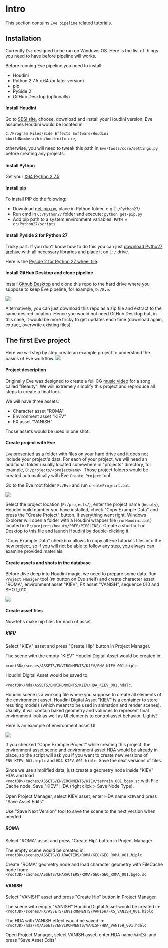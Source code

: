 # Intro
This section contains `Eve pipeline` related tutorials.

## Installation
Currently `Eve` designed to be run on Windows OS. Here is the list of things you need to have before pipeline will works.

Before running Eve pipeline you need to install:
- Houdini 
- Python 2.7.5 x 64 (or later version) 
- pip  
- PySide 2
- GitHub Desktop (optionally)

#### Install Houdini
Go to [SESI site](https://www.sidefx.com/products/compare/), choose, download and install your Houdini version. Eve assumes Houdini would be located in:

`C:/Program Files/Side Effects Software/Houdini <buildNumber>/bin/houdinifx.exe`,  

otherwise, you will need to tweak this path in `Eve/tools/core/settings.py` before creating any projects. 

#### Install Python
Get your [X64 Python 2.7.5](https://www.python.org/downloads/release/python-275/)

#### Install pip
To install PIP do the folowing:
* Download [get-pip.py](https://bootstrap.pypa.io/get-pip.py), place in Python folder, e.g `C:/Python27/` 
* Run cmd in `C:/Python27` folder and execute: `python get-pip.py`  
* Add pip path to a system environment variables: `PATH = c:/Python27/scripts`  

#### Install Pyside 2 for Python 27
Tricky part. If you don't know how to do this you can just [download Pytho27 archive](https://drive.google.com/file/d/1jC4x2-Dcf5saixe9Z5aBu-kIMMaGEmtJ/view?usp=sharing) with all necessary libraries and place it on  `C:/` drive. 

Here is the [Pyside 2 for Python 27 wheel file]().

#### Install GitHub Desktop and clone pipeline
Install [Github Desktop](https://electronjs.org/apps/github-desktop) and clone this repo to the hard drive where you suppose to keep Eve pipeline, for example, `D:/Eve`. 

[![](https://live.staticflickr.com/65535/48019681856_fd0a55facb_o.gif)](https://live.staticflickr.com/65535/48019681856_fd0a55facb_o.gif)

Alternatively, you can just download this repo as a zip file and extract to the same desired location. Hence you would not need GitHub Desktop but, in this case, it would be more tricky to get updates each time (download again, extract, overwrite existing files). 

 
## The first Eve project
Here we will step by step create an example project to understand the basics of Eve workflow. 
[![](https://live.staticflickr.com/65535/48087767582_928942e9c1_o.jpg)](https://live.staticflickr.com/65535/48087767582_928942e9c1_o.jpg)

#### Project description
Originally Eve was designed to create a full CG [music video](https://www.youtube.com/watch?v=NaXP6afe6R4) for a song called "Beauty". We will extremely simplify this project and reproduce all steps to create a final look. 

We will have three assets:
- Character asset "ROMA"
- Environment asset "KIEV"
- FX asset "VANISH"

Those assets would be used in one shot. 

#### Create project with Eve
`Eve` presented as a folder with files on your hard drive and it does not include your project's data. For each of your project, we will need an additional folder usually located somewhere in "projects" directory, for example, `D:/projects/<projectName>`. Those project folders would be created automatically with Eve `Create Project` tool.

Go to the Eve root folder `P:/Eve` and run `createProjecrt.bat`:

[![](https://live.staticflickr.com/65535/48019770601_10f9642217_o.gif)](https://live.staticflickr.com/65535/48019770601_10f9642217_o.gif)

Select the project location (`P:/projects/`), enter the project name (`beauty`), Houdini build number you have installed, check "Copy Example Data" and press the "Create Project" button. If everything went right, Windows Explorer will open a folder with a Houdini wrapper file (`runHoudini.bat`) located in `P:/projects/beauty/PREP/PIPELINE/`. Create a shortcut on Desktop to this file and launch Houdini by double-clicking it.

"Copy Example Data" checkbox allows to copy all Eve tutorials files into the new project, so if you will not be able to follow any step, you always can examine provided materials.

#### Create assets and shots in the database
Before dive deep into Houdini magic, we need to prepare some data. Run `Project Manager` tool (`PM` button on Eve shelf) and create character asset "ROMA", environment asset "KIEV", FX asset "VANISH", sequence 010 and SHOT_010.

[![](https://live.staticflickr.com/65535/48056687948_124c55d2fe_o.gif)](https://live.staticflickr.com/65535/48056687948_124c55d2fe_o.gif)

#### Create asset files
Now let's make hip files for each of asset.

##### KIEV
Select "KIEV" asset and press "Create Hip" button in Project Manager. 

The scene with the empty "KIEV" Houdini Digital Asset would be created in:

`<root3D>/scenes/ASSETS/ENVIRONMENTS/KIEV/ENV_KIEV_001.hiplc`. 

Houdini Digital Asset would be saved to:

`<root3D>/hda/ASSETS/ENVIRONMENTS/KIEV/HDA_KIEV_001.hdalc`. 

Houdini scene is a working file where you suppose to create all elements of the environment asset. Houdini Digital Asset "KIEV" is a container to store resulting models (which meant to be used in animation and render scenes). Usually, it will contain baked geometry and volumes to represent final environment look as well as UI elements to control asset behavior. Lights? 

Here is an example of environment asset UI:

[![](https://live.staticflickr.com/65535/48088489032_28baa44950_o.gif)](https://live.staticflickr.com/65535/48088489032_28baa44950_o.gif)

If you checked "Cope Example Project" while creating this project, the environment asset scene and environment asset HDA would be already in place, so the script will ask you if you want to create new versions of `ENV_KIEV_001.hiplc` and `HDA_KIEV_001.hiplc`. Save the next versions of files.

Since we use simplified data, just create a geometry node inside "KIEV" HDA and load `<root3D>/caches/ASSETS/ENVIRONMENTS/KIEV/terrain_001.bgeo.sc` with File Cache node. Save "KIEV" HDA (right click > Save Node Type). 

Open Project Manager, select KIEV asset, enter HDA name `KIEV`and press "Save Asset Edits"

Use "Save Next Version" tool to save the scene to the next version when needed.

##### ROMA
Select "ROMA" asset and press "Create Hip" button in Project Manager. 

The empty scene would be created in:
`<root3D>/scenes/ASSETS/CHARACTERS/ROMA/GEO/GEO_ROMA_001.hiplc`

Create "ROMA" geometry node and load character geometry with FileCache node from:
`<root3D>/caches/ASSETS/CHARACTERS/ROMA/GEO/GEO_ROMA_001.bgeo.sc`

#### VANISH
Select "VANISH" asset and press "Create Hip" button in Project Manager. 

The scene with empty "VANISH" Houdini Digital Asset would be created in:
`<root3D>/scenes/FX/ASSETS/ENVIRONMENTS/VANISH/FXS_VANISH_001.hiplc`

The HDA with VANISH effect would be saved in:
`<root3D>/hda/FX/ASSETS/ENVIRONMENTS/VANISH/HDA_VANISH_001.hdalc`

Open Project Manager, select VANISH asset, enter HDA name `VANISH` and press "Save Asset Edits"